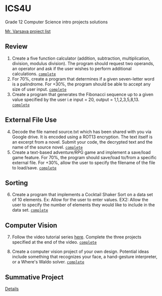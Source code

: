 # ICS4U

Grade 12 Computer Science intro projects solutions

[Mr. Varsava project list](http://mrvarsava.weebly.com/ics4u-project-list.html)

## Review

1. Create a five function calculator (addition, subtraction, multiplication, division, modulus division). The program should request two operands, an operator and ask if the user wishes to perform additional calculations. [`complete`](src/calculator.cpp)
2. For 70%, create a program that determines if a given seven-letter word is a palindrome. For +30%, the program should be able to accept any size of user input. [`complete`](src/palindrome.cpp)
3. Create a program that generates the Fibonacci sequence up to a given value specified by the user i.e input = 20, output = 1,1,2,3,5,8,13. [`complete`](src/fibonacci.cpp)

## External File Use

4. Decode the file named source.txt which has been shared with you via Google drive. It is encoded using a ROT13 encryption. The text itself is an excerpt from a novel. Submit your code, the decrypted text and the name of the source novel. [`complete`](src/ROT13.cpp)
5. Create a text-based adventure/RPG game and implement a save/load game feature. For 70%, the program should save/load to/from a specific external file. For +30%, allow the user to specify the filename of the file to load/save. [`complete`](src/textGame.cpp)

## Sorting

6. Create a program that implements a Cocktail Shaker Sort on a data set of 10 elements. Ex: Allow for the user to enter values. EX2: Allow the user to specify the number of elements they would like to include in the data set. [`complete`](src/cocktail.cpp)

## Computer Vision

7. Follow the video tutorial series [here](https://www.youtube.com/watch?v=2FYm3GOonhk). Complete the three projects specified at the end of the video. [`complete`](<src/Computer Vision/Projects>)

8. Create a computer vision project of your own design. Potential ideas include something that recognizes your face, a hand-gesture interpreter, or a Where's Waldo solver. [`complete`](<src/Computer Vision/fingerDetection>)

## Summative Project

[Details](http://mrvarsava.weebly.com/uploads/1/4/8/7/14872890/ics34summative.pdf)
